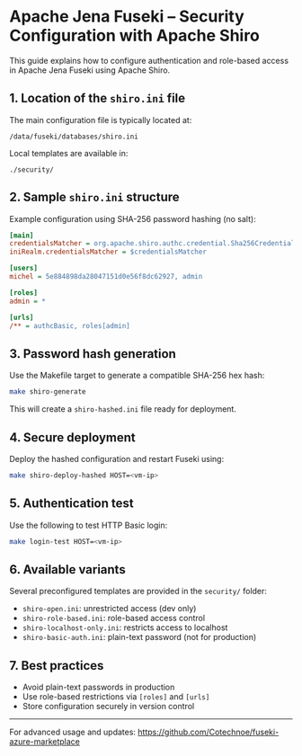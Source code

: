 # Apache Jena Fuseki – Security Configuration with Apache Shiro

This guide explains how to configure authentication and role-based access in Apache Jena Fuseki using Apache Shiro.

## 1. Location of the `shiro.ini` file

The main configuration file is typically located at:
```
/data/fuseki/databases/shiro.ini
```
Local templates are available in:
```
./security/
```

## 2. Sample `shiro.ini` structure

Example configuration using SHA-256 password hashing (no salt):
```ini
[main]
credentialsMatcher = org.apache.shiro.authc.credential.Sha256CredentialsMatcher
iniRealm.credentialsMatcher = $credentialsMatcher

[users]
michel = 5e884898da28047151d0e56f8dc62927, admin

[roles]
admin = *

[urls]
/** = authcBasic, roles[admin]
```

## 3. Password hash generation

Use the Makefile target to generate a compatible SHA-256 hex hash:
```bash
make shiro-generate
```
This will create a `shiro-hashed.ini` file ready for deployment.

## 4. Secure deployment

Deploy the hashed configuration and restart Fuseki using:
```bash
make shiro-deploy-hashed HOST=<vm-ip>
```

## 5. Authentication test

Use the following to test HTTP Basic login:
```bash
make login-test HOST=<vm-ip>
```

## 6. Available variants

Several preconfigured templates are provided in the `security/` folder:
- `shiro-open.ini`: unrestricted access (dev only)
- `shiro-role-based.ini`: role-based access control
- `shiro-localhost-only.ini`: restricts access to localhost
- `shiro-basic-auth.ini`: plain-text password (not for production)

## 7. Best practices

- Avoid plain-text passwords in production
- Use role-based restrictions via `[roles]` and `[urls]`
- Store configuration securely in version control

---
For advanced usage and updates:
https://github.com/Cotechnoe/fuseki-azure-marketplace

